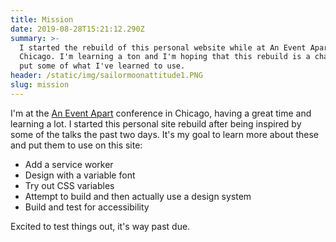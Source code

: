 ```yaml
---
title: Mission
date: 2019-08-28T15:21:12.290Z
summary: >-
  I started the rebuild of this personal website while at An Event Apart in
  Chicago. I'm learning a ton and I'm hoping that this rebuild is a chance to
  put some of what I've learned to use.
header: /static/img/sailormoonattitude1.PNG
slug: mission
---
```

I'm at the [An Event Apart](https://aneventapart.com) conference in Chicago, having a great time and learning a lot. I started this personal site rebuild after being inspired by some of the talks the past two days. It's my goal to learn more about these and put them to use on this site:

* Add a service worker
* Design with a variable font
* Try out CSS variables
* Attempt to build and then actually use a design system
* Build and test for accessibility

Excited to test things out, it's way past due.
